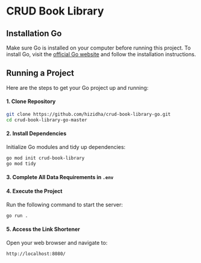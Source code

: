 # CRUD Book Library

## Installation Go

Make sure Go is installed on your computer before running this project.
To install Go, visit the [official Go website](https://golang.org/) and follow the installation instructions.

## Running a Project

Here are the steps to get your Go project up and running:

#### 1. Clone Repository

```bash
git clone https://github.com/hizidha/crud-book-library-go.git
cd crud-book-library-go-master
```

#### 2. Install Dependencies
Initialize Go modules and tidy up dependencies:
```bash
go mod init crud-book-library
go mod tidy
```

#### 3. Complete All Data Requirements in ``.env``

#### 4. Execute the Project
Run the following command to start the server:
```bash
go run .
```

#### 5. Access the Link Shortener
Open your web browser and navigate to:
```bash
http://localhost:8080/
```